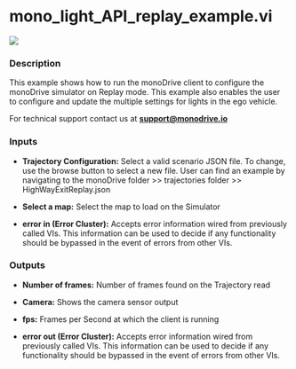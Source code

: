 # mono_light_API_replay_example.vi

<p class="img_container">
<img class="lg_img" src="../mono_light_API_replay_example.png"/>
</p>

### Description

This example shows how to run the monoDrive client to configure the monoDrive simulator on Replay mode. This example also enables the user to configure and update the multiple settings for lights in the ego vehicle.


For technical support contact us at <b>support@monodrive.io</b> 

### Inputs

- **Trajectory Configuration:**  Select a valid scenario JSON file. To change, use the browse
button to select a new file. User can find an example by
navigating to the monoDrive folder >> trajectories folder >>
HighWayExitReplay.json
 

- **Select a map:**  Select the map to load on the Simulator
 

- **error in (Error Cluster):** Accepts error information wired from previously called VIs. This information can be used to decide if any functionality should be bypassed in the event of errors from other VIs. 

### Outputs

- **Number of frames:**  Number of frames found on the Trajectory read
 

- **Camera:**  Shows the camera sensor output
 

- **fps:**  Frames per Second at which the client is running 
 

- **error out (Error Cluster):** Accepts error information wired from previously called VIs. This information can be used to decide if any functionality should be bypassed in the event of errors from other VIs. 

<p>&nbsp;</p>
